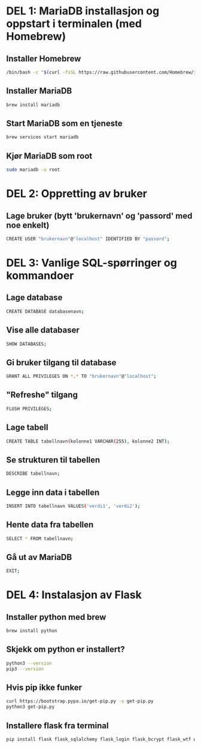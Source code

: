 # DEL 1: MariaDB installasjon og oppstart i terminalen (med Homebrew)

## Installer Homebrew
```bash
/bin/bash -c "$(curl -fsSL https://raw.githubusercontent.com/Homebrew/install/HEAD/install.sh)"
```

## Installer MariaDB
```bash
brew install mariadb
```

## Start MariaDB som en tjeneste
```bash
brew services start mariadb
```

## Kjør MariaDB som root
```bash
sudo mariadb -u root
```

# DEL 2: Oppretting av bruker
## Lage bruker (bytt 'brukernavn' og 'passord' med noe enkelt)
```bash
CREATE USER "brukernavn"@"localhost" IDENTIFIED BY "passord";
```

# DEL 3: Vanlige SQL-spørringer og kommandoer
## Lage database
```bash
CREATE DATABASE databasenavn;
```

## Vise alle databaser
```bash
SHOW DATABASES;
```

## Gi bruker tilgang til database
```bash
GRANT ALL PRIVILEGES ON *.* TO "brukernavn"@"localhost";
```

## "Refreshe" tilgang
```bash
FLUSH PRIVILEGES;
```

## Lage tabell
```bash
CREATE TABLE tabellnavn(kolonne1 VARCHAR(255), kolonne2 INT);
```

## Se strukturen til tabellen
```bash
DESCRIBE tabellnavn;
```

## Legge inn data i tabellen
```bash
INSERT INTO tabellnavn VALUES('verdi1', 'verdi2');
```

## Hente data fra tabellen
```bash
SELECT * FROM tabellnavn;
```

## Gå ut av MariaDB
```bash
EXIT;
```

# DEL 4: Instalasjon av Flask
## Installer python med brew
```bash
brew install python
```


## Skjekk om python er installert?
```bash
python3 --version
pip3 --version
```
## Hvis pip ikke funker
```bash
curl https://bootstrap.pypa.io/get-pip.py -o get-pip.py
python3 get-pip.py
```

## Installere flask fra terminal
```bash
pip install flask flask_sqlalchemy flask_login flask_bcrypt flask_wtf wtforms email_validator virtualenv flask pymysql
```

